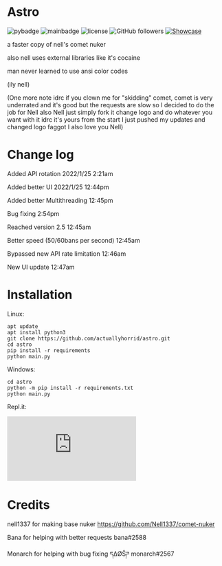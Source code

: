 # Astro
![pybadge](https://img.shields.io/badge/made%20in-python-blue)
![mainbadge](https://img.shields.io/badge/maintained-true-green)
![license](https://img.shields.io/badge/license-Apache-blue)
![GitHub followers](https://img.shields.io/github/followers/actuallyhorrid?style=social)
[![Showcase](https://img.shields.io/badge/Video-Showcase-red)](https://youtu.be/gLfO-w7mAq4)

a faster copy of nell's comet nuker

also nell uses external libraries like it's cocaine

man never learned to use ansi color codes

(ily nell)

(One more note idrc if you clown me for "skidding" comet, comet is very underrated and it's good but the requests are slow so I decided to do the job for Nell also Nell just simply fork it change logo and do whatever you want with it idrc it's yours from the start I just pushed my updates and changed logo faggot I also love you Nell)
# Change log
Added API rotation 2022/1/25 2:21am

Added better UI 2022/1/25 12:44pm

Added better Multithreading 12:45pm

Bug fixing 2:54pm

Reached version 2.5 12:45am

Better speed (50/60bans per second) 12:45am

Bypassed new API rate limitation 12:46am

New UI update 12:47am
# Installation
Linux:
```
apt update
apt install python3
git clone https://github.com/actuallyhorrid/astro.git
cd astro
pip install -r requirements
python main.py
```
Windows:
```
cd astro
python -m pip install -r requirements.txt
python main.py
```
Repl.it:

[![Run on Repl.it](https://repl.it/badge/github/plibither8/2048.cpp)](https://repl.it/github/actuallyhorrid/astro)
# Credits
nell1337 for making base nuker
https://github.com/Nell1337/comet-nuker

Bana for helping with better requests
bana#2588

Monarch for helping with bug fixing
དΔØŜཌ monarch#2567

